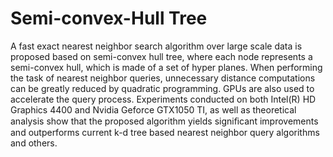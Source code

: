 # Semi-convex-Hull Tree
A fast exact nearest neighbor search algorithm over large scale data is proposed based on semi-convex hull tree, where each node represents a semi-convex hull, which is made of a set of hyper planes. When performing the task of nearest neighbor queries, unnecessary distance computations can be greatly reduced by quadratic programming. GPUs are also used to accelerate the query process. Experiments conducted on both Intel(R) HD Graphics 4400 and Nvidia Geforce GTX1050 TI, as well as theoretical analysis show that the proposed algorithm yields signiﬁcant improvements and outperforms current k-d tree based nearest neighbor query algorithms and others.
